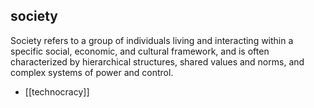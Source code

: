 ## society
Society refers to a group of individuals living and interacting within a specific social, economic, and cultural framework, and is often characterized by hierarchical structures, shared values and norms, and complex systems of power and control.


- [[technocracy]]